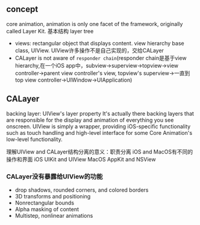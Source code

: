 ## concept
core animation, animation is only one facet of the framework, originally called Layer Kit.
基本结构 layer tree

- views: rectangular object that displays content. view hierarchy
base class, UIView. UIView许多操作不是自己实现的，交给CALayer
- CALayer is not aware of `responder chain`(responder chain是基于view hierarchy,在一个iOS app中，subview->superview->topview->view controller->parent view controller's view, topview's superview->一直到top view controller->UIWindow->UIApplication)

## CALayer
backing layer: UIView's layer property
It's actually there backing layers that are responsible for the display and animation of everything you see onscreen. UIView is simply a wrapper, providing iOS-specific functionality such as touch handling and high-level interface for some Core Animation's low-level functionality.

理解UIView and CALayer结构分离的意义：职责分离
iOS and MacOS有不同的操作和界面
iOS   UIKit and UIView
MacOS AppKit and NSView

### CALayer没有暴露给UIView的功能
- drop shadows, rounded corners, and colored borders
- 3D transforms and positioning
- Nonrectangular bounds
- Alpha masking of content
- Multistep, nonlinear animations
